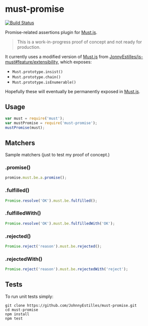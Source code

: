 # must-promise
[![Build Status][travis-badge]][travis-url]

Promise-related assertions plugin for [Must.js](https://github.com/moll/js-must).

> This is a work-in-progress proof of concept and not ready for production.

It currently uses a modified version of [Must.js](https://github.com/moll/js-must) from  [JonnyEstilles/js-must#feature/extensibility](https://github.com/JohnnyEstilles/js-must/tree/feature/extensibility), which exposes:

- `Must.prototype.insist()`
- `Must.prototype.chain()`
- `Must.prototype.isEnumerable()`

Hopefully these will eventually be permanently exposed in [Must.js](https://github.com/moll/js-must).

## Usage
```js
var must = require('must');
var mustPromise = require('must-promise');
mustPromise(must);
```

## Matchers
Sample matchers (just to test my proof of concept.)

### .promise()
```js
promise.must.be.a.promise();
```

### .fulfilled()
```js
Promise.resolve('OK').must.be.fulfilled();
```

### .fulfilledWith()
```js
Promise.resolve('OK').must.be.fulfilledWith('OK');
```

### .rejected()
```js
Promise.reject('reason').must.be.rejected();
```

### .rejectedWith()
```js
Promise.reject('reason').must.be.rejectedWith('reject');
```

## Tests
To run unit tests simply:

```
git clone https://github.com/JohnnyEstilles/must-promise.git
cd must-promise
npm install
npm test
```


[travis-badge]: https://travis-ci.org/JohnnyEstilles/must-promise.svg?branch=master
[travis-url]: https://travis-ci.org/JohnnyEstilles/must-promise

[must-url]: https://github.com/moll/js-must
